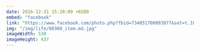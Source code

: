 ```yaml
---
date: 2016-12-31 15:20:09 +0200
embed: "facebook"
link: "https://www.facebook.com/photo.php?fbid=734051700093077&set=t.100003186531392&type=3&theater"
img: "/img/life/00308_item.md.jpg"
imageWidth: 530
imageHeight: 437
---
```

